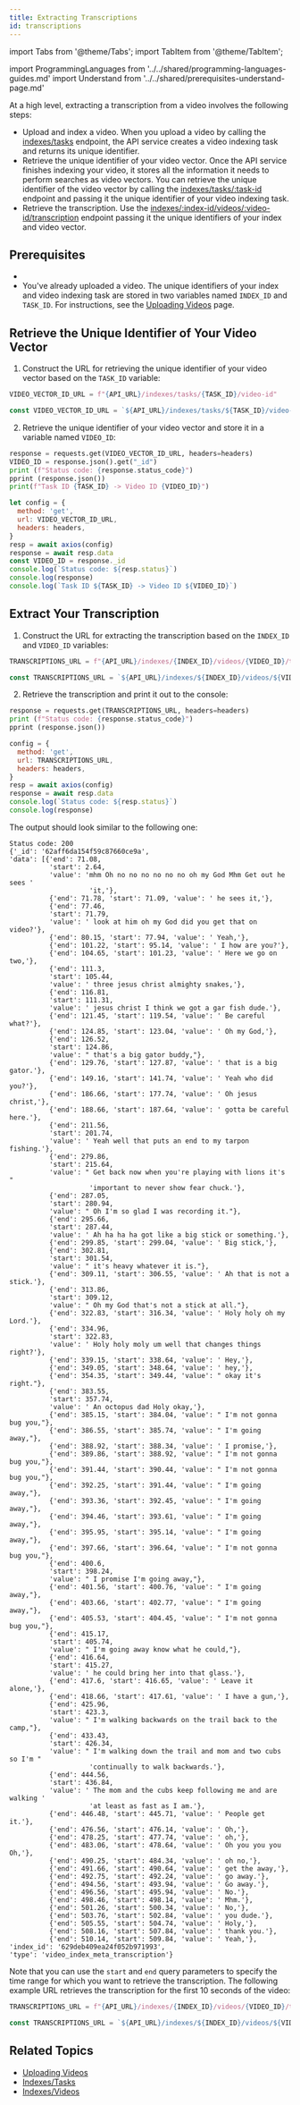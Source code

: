 ```yaml
---
title: Extracting Transcriptions
id: transcriptions
---
```


import Tabs from '@theme/Tabs';
import TabItem from '@theme/TabItem';

import ProgrammingLanguages from '../../shared/programming-languages-guides.md'
import Understand from '../../shared/prerequisites-understand-page.md'

At a high level, extracting a transcription from a video involves the following steps:

- Upload and index a video. When you upload a video by calling the [indexes/tasks](/api-reference/indexes-tasks) endpoint, the API service creates a video indexing task and returns its unique identifier. 
- Retrieve the unique identifier of your video vector. Once the API service finishes indexing your video, it stores all the information it needs to perform searches as video vectors. You can retrieve the unique identifier of the video vector by calling the [indexes/tasks/:task-id](/api-reference/indexes-tasks#retrieve-a-video-vector-id-based-on-a-task-id) endpoint and passing it the unique identifier of your video indexing task.
- Retrieve the transcription. Use the [indexes/:index-id/videos/:video-id/transcription](/api-reference/indexes-videos#retrieve-a-transcription) endpoint passing it the unique identifiers of your index and video vector.

<ProgrammingLanguages />

## Prerequisites

- <Understand />
- You've already uploaded a video. The unique identifiers of your index and video indexing task are stored in two variables named `INDEX_ID` and `TASK_ID`. For instructions, see the [Uploading Videos](/guides/uploading-videos) page.

## Retrieve the Unique Identifier of Your Video Vector

1. Construct the URL for retrieving the unique identifier of your video vector based on the `TASK_ID` variable:

  <Tabs>
  <TabItem value="py" label="Python">

  ```python
  VIDEO_VECTOR_ID_URL = f"{API_URL}/indexes/tasks/{TASK_ID}/video-id"
  ```
  </TabItem>
  <TabItem value="js" label="Node.js">

  ```js
  const VIDEO_VECTOR_ID_URL = `${API_URL}/indexes/tasks/${TASK_ID}/video-id`
  ```
  </TabItem>
  </Tabs>

2. Retrieve the unique identifier of your video vector and store it in a variable named `VIDEO_ID`:

  <Tabs>
  <TabItem value="py" label="Python">

  ```python
  response = requests.get(VIDEO_VECTOR_ID_URL, headers=headers)
  VIDEO_ID = response.json().get("_id")
  print (f"Status code: {response.status_code}")
  pprint (response.json())
  print(f"Task ID {TASK_ID} -> Video ID {VIDEO_ID}")
  ```
  </TabItem>
  <TabItem value="js" label="Node.js">

  ```js
  let config = {
    method: 'get',
    url: VIDEO_VECTOR_ID_URL,
    headers: headers,
  }
  resp = await axios(config)
  response = await resp.data
  const VIDEO_ID = response._id
  console.log(`Status code: ${resp.status}`)
  console.log(response)
  console.log(`Task ID ${TASK_ID} -> Video ID ${VIDEO_ID}`)
  ```
  </TabItem>
  </Tabs>

## Extract Your Transcription

1. Construct the URL for extracting the transcription based on the `INDEX_ID` and `VIDEO_ID` variables:

  <Tabs>
  <TabItem value="py" label="Python">

  ```python
  TRANSCRIPTIONS_URL = f"{API_URL}/indexes/{INDEX_ID}/videos/{VIDEO_ID}/transcription"
  ```
  </TabItem>
  <TabItem value="js" label="Node.js">

  ```js
  const TRANSCRIPTIONS_URL = `${API_URL}/indexes/${INDEX_ID}/videos/${VIDEO_ID}/transcription`
  ```
  </TabItem>
  </Tabs>

2. Retrieve the transcription and print it out to the console:

  <Tabs>
  <TabItem value="py" label="Python">

  ```python
  response = requests.get(TRANSCRIPTIONS_URL, headers=headers)
  print (f"Status code: {response.status_code}")
  pprint (response.json())
  ```
  </TabItem>
  <TabItem value="js" label="Node.js">

  ```js
  config = {
    method: 'get',
    url: TRANSCRIPTIONS_URL, 
    headers: headers,
  }
  resp = await axios(config)
  response = await resp.data
  console.log(`Status code: ${resp.status}`)
  console.log(response)
  ```
  </TabItem>
  </Tabs>

  The output should look similar to the following one:

  ```output
  Status code: 200
  {'_id': '62aff6da154f59c87660ce9a',
  'data': [{'end': 71.08,
            'start': 2.64,
            'value': 'mhm Oh no no no no no no oh my God Mhm Get out he sees '
                      'it,'},
            {'end': 71.78, 'start': 71.09, 'value': ' he sees it,'},
            {'end': 77.46,
            'start': 71.79,
            'value': ' look at him oh my God did you get that on video?'},
            {'end': 80.15, 'start': 77.94, 'value': ' Yeah,'},
            {'end': 101.22, 'start': 95.14, 'value': ' I how are you?'},
            {'end': 104.65, 'start': 101.23, 'value': ' Here we go on two,'},
            {'end': 111.3,
            'start': 105.44,
            'value': ' three jesus christ almighty snakes,'},
            {'end': 116.81,
            'start': 111.31,
            'value': ' jesus christ I think we got a gar fish dude.'},
            {'end': 121.45, 'start': 119.54, 'value': ' Be careful what?'},
            {'end': 124.85, 'start': 123.04, 'value': ' Oh my God,'},
            {'end': 126.52,
            'start': 124.86,
            'value': " that's a big gator buddy,"},
            {'end': 129.76, 'start': 127.87, 'value': ' that is a big gator.'},
            {'end': 149.16, 'start': 141.74, 'value': ' Yeah who did you?'},
            {'end': 186.66, 'start': 177.74, 'value': ' Oh jesus christ,'},
            {'end': 188.66, 'start': 187.64, 'value': ' gotta be careful here.'},
            {'end': 211.56,
            'start': 201.74,
            'value': ' Yeah well that puts an end to my tarpon fishing.'},
            {'end': 279.86,
            'start': 215.64,
            'value': " Get back now when you're playing with lions it's "
                      'important to never show fear chuck.'},
            {'end': 287.05,
            'start': 280.94,
            'value': " Oh I'm so glad I was recording it."},
            {'end': 295.66,
            'start': 287.44,
            'value': ' Ah ha ha ha got like a big stick or something.'},
            {'end': 299.85, 'start': 299.04, 'value': ' Big stick,'},
            {'end': 302.81,
            'start': 301.54,
            'value': " it's heavy whatever it is."},
            {'end': 309.11, 'start': 306.55, 'value': ' Ah that is not a stick.'},
            {'end': 313.86,
            'start': 309.12,
            'value': " Oh my God that's not a stick at all."},
            {'end': 322.83, 'start': 316.34, 'value': ' Holy holy oh my Lord.'},
            {'end': 334.96,
            'start': 322.83,
            'value': ' Holy holy moly um well that changes things right?'},
            {'end': 339.15, 'start': 338.64, 'value': ' Hey,'},
            {'end': 349.05, 'start': 348.64, 'value': ' hey,'},
            {'end': 354.35, 'start': 349.44, 'value': " okay it's right."},
            {'end': 383.55,
            'start': 357.74,
            'value': ' An octopus dad Holy okay,'},
            {'end': 385.15, 'start': 384.04, 'value': " I'm not gonna bug you,"},
            {'end': 386.55, 'start': 385.74, 'value': " I'm going away,"},
            {'end': 388.92, 'start': 388.34, 'value': ' I promise,'},
            {'end': 389.86, 'start': 388.92, 'value': " I'm not gonna bug you,"},
            {'end': 391.44, 'start': 390.44, 'value': " I'm not gonna bug you,"},
            {'end': 392.25, 'start': 391.44, 'value': " I'm going away,"},
            {'end': 393.36, 'start': 392.45, 'value': " I'm going away,"},
            {'end': 394.46, 'start': 393.61, 'value': " I'm going away,"},
            {'end': 395.95, 'start': 395.14, 'value': " I'm going away,"},
            {'end': 397.66, 'start': 396.64, 'value': " I'm not gonna bug you,"},
            {'end': 400.6,
            'start': 398.24,
            'value': " I promise I'm going away,"},
            {'end': 401.56, 'start': 400.76, 'value': " I'm going away,"},
            {'end': 403.66, 'start': 402.77, 'value': " I'm going away,"},
            {'end': 405.53, 'start': 404.45, 'value': " I'm not gonna bug you,"},
            {'end': 415.17,
            'start': 405.74,
            'value': " I'm going away know what he could,"},
            {'end': 416.64,
            'start': 415.27,
            'value': ' he could bring her into that glass.'},
            {'end': 417.6, 'start': 416.65, 'value': ' Leave it alone,'},
            {'end': 418.66, 'start': 417.61, 'value': ' I have a gun,'},
            {'end': 425.96,
            'start': 423.3,
            'value': " I'm walking backwards on the trail back to the camp,"},
            {'end': 433.43,
            'start': 426.34,
            'value': " I'm walking down the trail and mom and two cubs so I'm "
                      'continually to walk backwards.'},
            {'end': 444.56,
            'start': 436.84,
            'value': ' The mom and the cubs keep following me and are walking '
                      'at least as fast as I am.'},
            {'end': 446.48, 'start': 445.71, 'value': ' People get it.'},
            {'end': 476.56, 'start': 476.14, 'value': ' Oh,'},
            {'end': 478.25, 'start': 477.74, 'value': ' oh,'},
            {'end': 483.06, 'start': 478.64, 'value': ' Oh you you you Oh,'},
            {'end': 490.25, 'start': 484.34, 'value': ' oh no,'},
            {'end': 491.66, 'start': 490.64, 'value': ' get the away,'},
            {'end': 492.75, 'start': 492.24, 'value': ' go away.'},
            {'end': 494.56, 'start': 493.94, 'value': ' Go away.'},
            {'end': 496.56, 'start': 495.94, 'value': ' No.'},
            {'end': 498.46, 'start': 498.14, 'value': ' Mhm.'},
            {'end': 501.26, 'start': 500.34, 'value': ' No,'},
            {'end': 503.76, 'start': 502.84, 'value': ' you dude.'},
            {'end': 505.55, 'start': 504.74, 'value': ' Holy,'},
            {'end': 508.16, 'start': 507.84, 'value': ' thank you.'},
            {'end': 510.14, 'start': 509.84, 'value': ' Yeah,'},
  'index_id': '629deb409ea24f052b971993',
  'type': 'video_index_meta_transcription'} 
  ```

  Note that you can use the `start` and `end` query parameters to specify the time range for which you want to retrieve the transcription. The following example URL retrieves the transcription for the first 10 seconds of the video:

  <Tabs>
  <TabItem value="py" label="Python">

  ```python
  TRANSCRIPTIONS_URL = f"{API_URL}/indexes/{INDEX_ID}/videos/{VIDEO_ID}/transcription?start=300&end=320"
  ```
  </TabItem>
  <TabItem value="js" label="Node.js">

  ```js
  const TRANSCRIPTIONS_URL = `${API_URL}/indexes/${INDEX_ID}/videos/${VIDEO_ID}/transcription?start=300&end=320`
  ```
  </TabItem>
  </Tabs>

## Related Topics

- [Uploading Videos](/guides/uploading-videos)
- [Indexes/Tasks](/api-reference/indexes-tasks)
- [Indexes/Videos](/api-reference/indexes-videos)